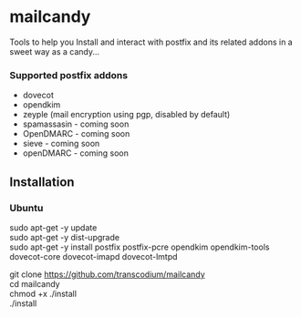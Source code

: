 # mailcandy
Tools to help you Install and interact with postfix and its related addons in a sweet way as a candy...

### Supported postfix addons 
- dovecot
- opendkim
- zeyple (mail encryption using pgp, disabled by default)
- spamassasin - coming soon 
- OpenDMARC - coming soon 
-  sieve - coming soon
- openDMARC - coming soon 

## Installation 

### Ubuntu 

sudo apt-get -y update <br />
sudo apt-get -y dist-upgrade <br />
sudo apt-get -y install postfix postfix-pcre opendkim opendkim-tools dovecot-core dovecot-imapd dovecot-lmtpd  <br />

git clone https://github.com/transcodium/mailcandy <br />
cd mailcandy <br />
chmod +x ./install <br />
./install  <br />

